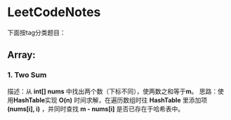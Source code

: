 # LeetCodeNotes

下面按tag分类题目：

## Array:
### 1. Two Sum
描述：从 **int[] nums** 中找出两个数（下标不同），使两数之和等于**m**。
思路：使用**HashTable**实现 **O(n)** 时间求解，在遍历数组时往 **HashTable** 里添加项 **(nums[i], i)** ，并同时查找 **m - nums[i]** 是否已存在于哈希表中。
